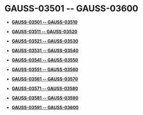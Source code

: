 # GAUSS-03501 -- GAUSS-03600<a name="EN-US_TOPIC_0302072907"></a>

-   **[GAUSS-03501 -- GAUSS-03510](gauss-03501----gauss-03510.md)**  

-   **[GAUSS-03511 -- GAUSS-03520](gauss-03511----gauss-03520.md)**  

-   **[GAUSS-03521 -- GAUSS-03530](gauss-03521----gauss-03530.md)**  

-   **[GAUSS-03531 -- GAUSS-03540](gauss-03531----gauss-03540.md)**  

-   **[GAUSS-03541 -- GAUSS-03550](gauss-03541----gauss-03550.md)**  

-   **[GAUSS-03551 -- GAUSS-03560](gauss-03551----gauss-03560.md)**  

-   **[GAUSS-03561 -- GAUSS-03570](gauss-03561----gauss-03570.md)**  

-   **[GAUSS-03571 -- GAUSS-03580](gauss-03571----gauss-03580.md)**  

-   **[GAUSS-03581 -- GAUSS-03590](gauss-03581----gauss-03590.md)**  

-   **[GAUSS-03591 -- GAUSS-03600](gauss-03591----gauss-03600.md)**  


